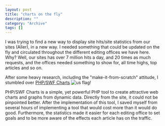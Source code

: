 ```yaml
--- 
layout: post 
title: "charts on the fly"
description: ""
category: "Archive"
tags: []
---  
```

<p>I was trying to find a new way to display site hits/site statistics from our sites (Aller), in a new way. I needed something that could be updated on the fly and circulated throughout the different editing offices we have here. Why? Well, our sites has over 7 million hits a day, and 20 times as much requests, and the offices needed something to show for, all time highs, top articles and so on.</p> <p>After some heavy research, including the "make-it-from-scratch" attitude, I stumbled over <a href="http://www.maani.us/charts/index.php">PHP/SWF Charts</a> <img src="http://cdn.umedia.no/img/flag/us.png" alt="us flag"/>!</p> <p>PHP/SWF Charts is a simple, yet powerful PHP tool to create attractive web charts and graphs from dynamic data. Directly from the site, it could not be pinpointed better. After the implementation of this tool, I saved myself from several hours of implementing a tool that would cost more than it would do good. Furthermore, the statistics made it easier for each editing office to set goals and to be more aware of the effects each article has on the traffic.</p>